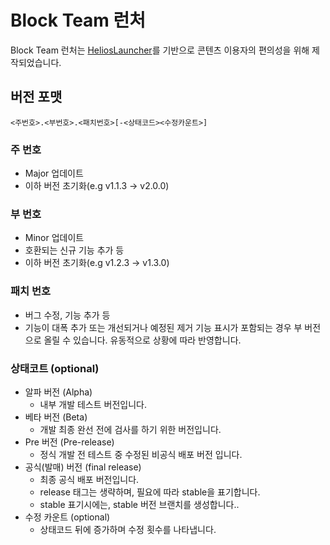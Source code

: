 # Block Team 런처
Block Team 런처는 [HeliosLauncher](https://github.com/dscalzi/HeliosLauncher)를 기반으로 콘텐츠 이용자의 편의성을 위해 제작되었습니다.

## 버전 포맷
```<주번호>.<부번호>.<패치번호>[-<상태코드><수정카운트>]```

### 주 번호

- Major 업데이트
- 이하 버전 초기화(e.g v1.1.3 -> v2.0.0)

### 부 번호

- Minor 업데이트
- 호환되는 신규 기능 추가 등
- 이하 버전 초기화(e.g v1.2.3 -> v1.3.0)

### 패치 번호

- 버그 수정, 기능 추가 등
- 기능이 대폭 추가 또는 개선되거나 예정된 제거 기능 표시가 포함되는 경우 부 버전으로 올릴 수 있습니다. 유동적으로 상황에 따라 반영합니다.

### 상태코트 (optional)

- 알파 버전 (Alpha)
  - 내부 개발 테스트 버전입니다.
- 베타 버전 (Beta)
  - 개발 최종 완선 전에 검사를 하기 위한 버전입니다.
- Pre 버전 (Pre-release)
  - 정식 개발 전 테스트 중 수정된 비공식 배포 버전 입니다.
- 공식(발매) 버전 (final release)
  - 최종 공식 배포 버전입니다.
  - release 태그는 생략하며, 필요에 따라 stable을 표기합니다.
  - stable 표기시에는, stable 버전 브랜치를 생성합니다..
- 수정 카운트 (optional)
  - 상태코드 뒤에 증가하며 수정 횟수를 나타냅니다.


